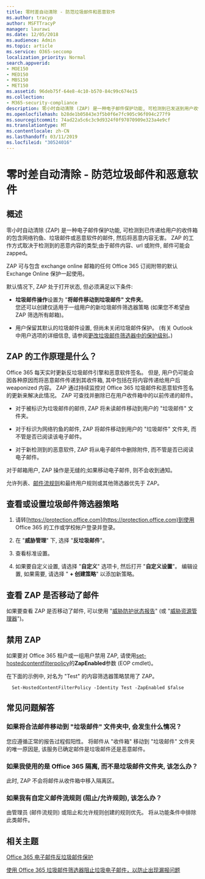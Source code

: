 ```yaml
---
title: 零时差自动清除 - 防范垃圾邮件和恶意软件
ms.author: tracyp
author: MSFTTracyP
manager: laurawi
ms.date: 12/05/2018
ms.audience: Admin
ms.topic: article
ms.service: O365-seccomp
localization_priority: Normal
search.appverid:
- MOE150
- MED150
- MBS150
- MET150
ms.assetid: 96deb75f-64e8-4c10-b570-84c99c674e15
ms.collection:
- M365-security-compliance
description: 零小时自动清除 (ZAP) 是一种电子邮件保护功能, 可检测到已发送到用户收件箱的垃圾邮件或恶意软件的邮件, 然后将恶意内容无害。 ZAP 的工作方式取决于检测到的恶意内容的类型。
ms.openlocfilehash: b28de1b05843e3f5b0f6e7fc905c96f094c277f9
ms.sourcegitcommit: 74ad22a5c6c3c9d9324f0f97070909e323a4e9cf
ms.translationtype: MT
ms.contentlocale: zh-CN
ms.lasthandoff: 03/11/2019
ms.locfileid: "30524016"
---
```

# <a name="zero-hour-auto-purge---protection-against-spam-and-malware"></a>零时差自动清除 - 防范垃圾邮件和恶意软件

## <a name="overview"></a>概述

零小时自动清除 (ZAP) 是一种电子邮件保护功能, 可检测到已传递给用户的收件箱的包含网络钓鱼、垃圾邮件或恶意软件的邮件, 然后将恶意内容无害。 ZAP 的工作方式取决于检测到的恶意内容的类型;由于邮件内容、url 或附件, 邮件可能会 zapped。
  
ZAP 可与包含 exchange online 邮箱的任何 Office 365 订阅附带的默认 Exchange Online 保护一起使用。

默认情况下, ZAP 处于打开状态, 但必须满足以下条件:
  
- **垃圾邮件操作**设置为 "**将邮件移动到垃圾邮件" 文件夹**。 <br/>您还可以创建仅适用于一组用户的新垃圾邮件筛选器策略 (如果您不希望由 ZAP 筛选所有邮箱)。

- 用户保留其默认的垃圾邮件设置, 但尚未关闭垃圾邮件保护。 (有关 Outlook 中用户选项的详细信息, 请参阅[更改垃圾邮件筛选器中的保护级别](https://support.office.com/article/change-the-level-of-protection-in-the-junk-email-filter-e89c12d8-9d61-4320-8c57-d982c8d52f6b)。) 
  
## <a name="how-does-zap-work"></a>ZAP 的工作原理是什么？

Office 365 每天实时更新反垃圾邮件引擎和恶意软件签名。 但是, 用户仍可能会因各种原因而将恶意邮件传递到其收件箱, 其中包括在将内容传递给用户后 weaponized 内容。 ZAP 通过持续监控对 Office 365 垃圾邮件和恶意软件签名的更新来解决此情况。 ZAP 可查找并删除已在用户收件箱中的以前传递的邮件。 

- 对于被标识为垃圾邮件的邮件, ZAP 将未读邮件移动到用户的 "垃圾邮件" 文件夹。 

- 对于标识为网络钓鱼的邮件, ZAP 将邮件移动到用户的 "垃圾邮件" 文件夹, 而不管是否已阅读该电子邮件。

- 对于新检测到的恶意软件, ZAP 将从电子邮件中删除附件, 而不管是否已阅读电子邮件。 
  
对于邮箱用户, ZAP 操作是无缝的;如果移动电子邮件, 则不会收到通知。
  
允许列表、[邮件流规则](https://go.microsoft.com/fwlink/p/?LinkId=722755)和最终用户规则或其他筛选器优先于 ZAP。
  
## <a name="to-review-or-set-up-a-spam-filter-policy"></a>查看或设置垃圾邮件筛选器策略
  
1. 请转[https://protection.office.com](https://protection.office.com)到使用 Office 365 的工作或学校帐户登录并登录。

2. 在 "**威胁管理**" 下, 选择 "**反垃圾邮件**"。

3. 查看标准设置。 

4. 如果要自定义设置, 请选择 "**自定义**" 选项卡, 然后打开 "**自定义设置**"。 编辑设置, 如果需要, 请选择 " **+ 创建策略**" 以添加新策略。 
    
## <a name="to-see-if-zap-moved-your-message"></a>查看 ZAP 是否移动了邮件

如果要查看 ZAP 是否移动了邮件, 可以使用 "[威胁防护状态报告](view-email-security-reports.md#threat-protection-status-report)" (或 "[威胁资源管理器](use-explorer-in-security-and-compliance.md)")。
    
## <a name="to-disable-zap"></a>禁用 ZAP
  
如果要对 Office 365 租户或一组用户禁用 ZAP, 请使用[set-hostedcontentfilterpolicy](https://go.microsoft.com/fwlink/p/?LinkId=722758)的**ZapEnabled**参数 (EOP cmdlet)。
    
在下面的示例中, 对名为 "Test" 的内容筛选器策略禁用了 ZAP。
    
```
  Set-HostedContentFilterPolicy -Identity Test -ZapEnabled $false
```

## <a name="faq"></a>常见问题解答

### <a name="what-happens-if-a-legitimate-message-is-moved-to-the-junk-mail-folder"></a>如果将合法邮件移动到 "垃圾邮件" 文件夹中, 会发生什么情况？
  
您应遵循正常的报告过程假阳性。 将邮件从 "收件箱" 移动到 "垃圾邮件" 文件夹的唯一原因是, 该服务已确定邮件是垃圾邮件还是恶意邮件。
  
### <a name="what-if-i-use-the-office-365-quarantine-instead-of-the-junk-mail-folder"></a>如果我使用的是 Office 365 隔离, 而不是垃圾邮件文件夹, 该怎么办？
  
此时, ZAP 不会将邮件从收件箱中移入隔离区。
  
### <a name="what-if-i-have-a-custom-mail-flow-rule-block-allow-rule"></a>如果我有自定义邮件流规则 (阻止/允许规则), 该怎么办？
  
由管理员 (邮件流规则) 或阻止和允许规则创建的规则优先。 将从功能条件中排除此类邮件。
  
## <a name="related-topics"></a>相关主题

[Office 365 电子邮件反垃圾邮件保护](anti-spam-protection.md)
  
[使用 Office 365 垃圾邮件筛选器阻止垃圾电子邮件，以防止出现漏报问题](reduce-spam-email.md)
  

